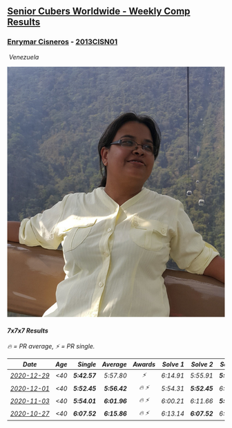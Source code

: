 <style>table {white-space: nowrap;}</style>
<link rel="stylesheet" type="text/css" href="/scw-comp/css/flags.css" />

## [Senior Cubers Worldwide - Weekly Comp Results](/scw-comp/results/)
### [Enrymar Cisneros](README.md) - [2013CISN01](https://www.worldcubeassociation.org/persons/2013CISN01?event=777)

<i class="flag flag-VE" />&nbsp;Venezuela

![Enrymar Cisneros](1530205432.jpg)

#### 7x7x7 Results

<span style="white-space: nowrap;">🔥 = PR average</span>, <span style="white-space: nowrap;">⚡ = PR single</span>.

| Date | Age | Single | Average | Awards | Solve 1 | Solve 2 | Solve 3 | Video |
| :--: | :--: | --: | --: | :--: | --: | --: | --: | :-- |
| [2020-12-29](../../results/2020-12-29/777.md) | <40 | **5:42.57** | 5:57.80 | ⚡ | 6:14.91 | 5:55.91 | **5:42.57** | [Desktop](https://www.facebook.com/events/1086076581855919/permalink/1089724451491132) / [Mobile](https://m.facebook.com/events/1086076581855919?view=permalink&id=1089724451491132) |
| [2020-12-01](../../results/2020-12-01/777.md) | <40 | **5:52.45** | **5:56.42** | 🔥 ⚡ | 5:54.31 | **5:52.45** | 6:02.51 | [Desktop](https://www.facebook.com/events/1067911153659963/permalink/1071572646627147) / [Mobile](https://m.facebook.com/events/1067911153659963?view=permalink&id=1071572646627147) |
| [2020-11-03](../../results/2020-11-03/777.md) | <40 | **5:54.01** | **6:01.96** | 🔥 ⚡ | 6:00.21 | 6:11.66 | **5:54.01** | [Desktop](https://www.facebook.com/events/391709741873523/permalink/397188897992274) / [Mobile](https://m.facebook.com/events/391709741873523?view=permalink&id=397188897992274) |
| [2020-10-27](../../results/2020-10-27/777.md) | <40 | **6:07.52** | **6:15.86** | 🔥 ⚡ | 6:13.14 | **6:07.52** | 6:26.91 | [Desktop](https://www.facebook.com/events/1621959871298390/permalink/1628775600616817) / [Mobile](https://m.facebook.com/events/1621959871298390?view=permalink&id=1628775600616817) |


<!-- Global site tag (gtag.js) - Google Analytics -->
<script async src="https://www.googletagmanager.com/gtag/js?id=UA-86348435-3"></script>
<script>window.dataLayer = window.dataLayer || []; function gtag() {dataLayer.push(arguments);} gtag('js', new Date()); gtag('config', 'UA-86348435-3');</script>
